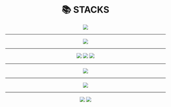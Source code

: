 
<div align=center><h1>📚 STACKS</h1></div>

<div align=center>
<img src="https://img.shields.io/badge/java-007396?style=for-the-badge&logo=java&logoColor=white">
<hr>
<img src="https://img.shields.io/badge/mysql-4479A1?style=for-the-badge&logo=mysql&logoColor=white">
<hr>
<img src="https://img.shields.io/badge/html5-E34F26?style=for-the-badge&logo=html5&logoColor=white"> 
<img src="https://img.shields.io/badge/css-1572B6?style=for-the-badge&logo=css3&logoColor=white">
<img src="https://img.shields.io/badge/javascript-F7DF1E?style=for-the-badge&logo=javascript&logoColor=black">
<hr>
<img src="https://img.shields.io/badge/spring-6DB33F?style=for-the-badge&logo=spring&logoColor=white">
<hr>
<img src="https://img.shields.io/badge/amazonaws-232F3E?style=for-the-badge&logo=amazonaws&logoColor=white"> 
<hr>
<img src="https://img.shields.io/badge/github-181717?style=for-the-badge&logo=github&logoColor=white">
<img src="https://img.shields.io/badge/git-F05032?style=for-the-badge&logo=git&logoColor=white">
  

<!---
BonuKoo/BonuKoo is a ✨ special ✨ repository because its `README.md` (this file) appears on your GitHub profile.
You can click the Preview link to take a look at your changes.
--->
